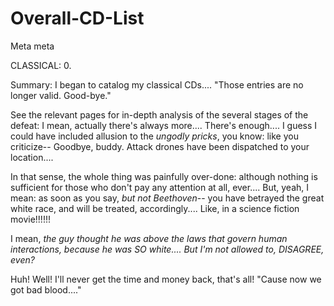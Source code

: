 # Overall-CD-List
Meta meta

CLASSICAL: 0. 

Summary: I began to catalog my classical CDs.... "Those entries are no longer valid. Good-bye."

See the relevant pages for in-depth analysis of the several stages of the defeat: I mean, actually there's always more.... There's enough.... I guess I could have included allusion to the *ungodly pricks*, you know: like you criticize-- Goodbye, buddy. Attack drones have been dispatched to your location....

In that sense, the whole thing was painfully over-done: although nothing is sufficient for those who don't pay any attention at all, ever.... But, yeah, I mean: as soon as you say, *but not Beethoven*-- you have betrayed the great white race, and will be treated, accordingly.... Like, in a science fiction movie!!!!!!

I mean, *the guy thought he was above the laws that govern human interactions, because he was SO white.... But I'm not allowed to, DISAGREE, even?* 

Huh! Well! I'll never get the time and money back, that's all! "Cause now we got bad blood...."
